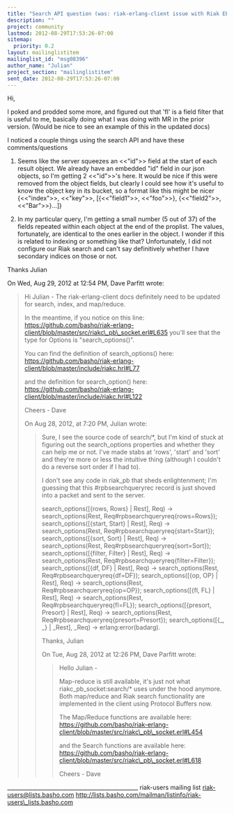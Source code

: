 ```yaml
---
title: "Search API question (was: riak-erlang-client issue with Riak EE 1.2)"
description: ""
project: community
lastmod: 2012-08-29T17:53:26-07:00
sitemap:
  priority: 0.2
layout: mailinglistitem
mailinglist_id: "msg08396"
author_name: "Julian"
project_section: "mailinglistitem"
sent_date: 2012-08-29T17:53:26-07:00
---
```



Hi,

I poked and prodded some more, and figured out that 'fl' is a field
filter that is useful to me, basically doing what I was doing with MR
in the prior version. (Would be nice to see an example of this in the
updated docs)

I noticed a couple things using the search API and have these comments/questions

1. Seems like the server squeezes an <<"id">> field at the start of
each result object. We already have an embedded "id" field in our json
objects, so I'm getting 2 <<"id">>'s here. It would be nice if this
were removed from the object fields, but clearly I could see how it's
useful to know the object key in its bucket, so a format like this
might be nicer
{<<"index">>, <<"key">>, [{<<"field1">>, <<"foo">>}, {<<"field2">>,
<<"Bar">>}...]}

2. In my particular query, I'm getting a small number (5 out of 37) of
the fields repeated within each object at the end of the proplist. The
values, fortunately, are identical to the ones earlier in the object.
I wonder if this is related to indexing or something like that?
Unfortunately, I did not configure our Riak search and can't say
definitively whether I have secondary indices on those or not.

Thanks
Julian

On Wed, Aug 29, 2012 at 12:54 PM, Dave Parfitt  wrote:
> Hi Julian -
> The riak-erlang-client docs definitely need to be updated for search, 
> index, and map/reduce.
>
> In the meantime, if you notice on this line:
> https://github.com/basho/riak-erlang-client/blob/master/src/riakc\_pb\_socket.erl#L635
> you'll see that the type for Options is "search\_options()".
>
> You can find the definition of search\_options() here:
> https://github.com/basho/riak-erlang-client/blob/master/include/riakc.hrl#L77
>
> and the definition for search\_option() here:
> https://github.com/basho/riak-erlang-client/blob/master/include/riakc.hrl#L122
>
> Cheers -
> Dave
>
>
> On Aug 28, 2012, at 7:20 PM, Julian wrote:
>
>> Sure, I see the source code of search/\*, but I'm kind of stuck at
>> figuring out the search\_options properties and whether they can help
>> me or not. I've made stabs at 'rows', 'start' and 'sort' and they're
>> more or less the intuitive thing (although I couldn't do a reverse
>> sort order if I had to).
>>
>>
>> I don't see any code in riak\_pb that sheds enlightenment; I'm guessing
>> that this #rpbsearchqueryrec record is just shoved into a packet and
>> sent to the server.
>>
>> search\_options([{rows, Rows} | Rest], Req) ->
>> search\_options(Rest, Req#rpbsearchqueryreq{rows=Rows});
>> search\_options([{start, Start} | Rest], Req) ->
>> search\_options(Rest, Req#rpbsearchqueryreq{start=Start});
>> search\_options([{sort, Sort} | Rest], Req) ->
>> search\_options(Rest, Req#rpbsearchqueryreq{sort=Sort});
>> search\_options([{filter, Filter} | Rest], Req) ->
>> search\_options(Rest, Req#rpbsearchqueryreq{filter=Filter});
>> search\_options([{df, DF} | Rest], Req) ->
>> search\_options(Rest, Req#rpbsearchqueryreq{df=DF});
>> search\_options([{op, OP} | Rest], Req) ->
>> search\_options(Rest, Req#rpbsearchqueryreq{op=OP});
>> search\_options([{fl, FL} | Rest], Req) ->
>> search\_options(Rest, Req#rpbsearchqueryreq{fl=FL});
>> search\_options([{presort, Presort} | Rest], Req) ->
>> search\_options(Rest, Req#rpbsearchqueryreq{presort=Presort});
>> search\_options([{\_, \_} | \_Rest], \_Req) ->
>> erlang:error(badarg).
>>
>> Thanks,
>> Julian
>>
>> On Tue, Aug 28, 2012 at 12:26 PM, Dave Parfitt  wrote:
>>> Hello Julian -
>>>
>>> Map-reduce is still available, it's just not what riakc\_pb\_socket:search/\* 
>>> uses under the hood anymore. Both map/reduce and Riak search functionality 
>>> are implemented in the client using Protocol Buffers now.
>>>
>>> The Map/Reduce functions are available here:
>>> https://github.com/basho/riak-erlang-client/blob/master/src/riakc\_pb\_socket.erl#L454
>>>
>>> and the Search functions are available here:
>>> https://github.com/basho/riak-erlang-client/blob/master/src/riakc\_pb\_socket.erl#L618
>>>
>>> Cheers -
>>> Dave
>

\_\_\_\_\_\_\_\_\_\_\_\_\_\_\_\_\_\_\_\_\_\_\_\_\_\_\_\_\_\_\_\_\_\_\_\_\_\_\_\_\_\_\_\_\_\_\_
riak-users mailing list
riak-users@lists.basho.com
http://lists.basho.com/mailman/listinfo/riak-users\_lists.basho.com

